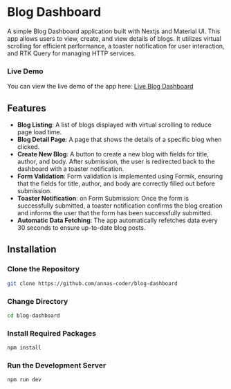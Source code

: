 # Blog Dashboard

A simple Blog Dashboard application built with Nextjs and Material UI. This app allows users to view, create, and view details of blogs. It utilizes virtual scrolling for efficient performance, a toaster notification for user interaction, and RTK Query for managing HTTP services.

### Live Demo

You can view the live demo of the app here: [Live Blog Dashboard](https://blog-dashboard-hebe.vercel.app/)

## Features

- **Blog Listing**: A list of blogs displayed with virtual scrolling to reduce page load time.
- **Blog Detail Page**: A page that shows the details of a specific blog when clicked.
- **Create New Blog**: A button to create a new blog with fields for title, author, and body. After submission, the user is redirected back to the dashboard with a toaster notification.
- **Form Validation**: Form validation is implemented using Formik, ensuring that the fields for title, author, and body are correctly filled out before submission.
- **Toaster Notification**: on Form Submission: Once the form is successfully submitted, a toaster notification confirms the blog creation and informs the user that the form has been successfully submitted.
- **Automatic Data Fetching**: The app automatically refetches data every 30 seconds to ensure up-to-date blog posts.

## Installation

### Clone the Repository

```bash
git clone https://github.com/annas-coder/blog-dashboard
```
### Change Directory
```bash
cd blog-dashboard
```
### Install Required Packages
```bash
npm install
```
### Run the Development Server
```bash
npm run dev
```

